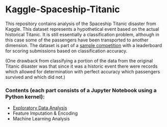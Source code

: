 # Kaggle-Spaceship-Titanic

This repository contains analysis of the Spaceship Titanic disaster from Kaggle. This dataset represents a hypothetical event based on the actual historical Titanic. It is still essentially a classification problem, although in this case some of the passengers have been transported to another dimension. The dataset is part of a [sample competition](https://www.kaggle.com/competitions/spaceship-titanic) with a leaderboard for scoring submissions based on classification accuracy.

(One drawback from classifying a portion of the data from the original Titanic disaster was that since it was a historic event there were records which allowed for determination with perfect accuracy which passengers survived and which did not.)

### Contents (each part consists of a Jupyter Notebook using a Python kernel):
- [Exploratory Data Analysis](https://github.com/GoldenKnight09/Kaggle-Spaceship-Titanic/blob/main/Exploratory%20Data%20Analysis.ipynb)
- Feature Imputation & Encoding
- Machine Learning Analysis
